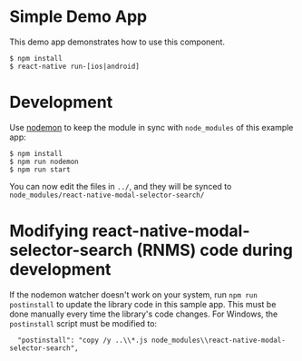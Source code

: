 # Simple Demo App

This demo app demonstrates how to use this component.

```
$ npm install
$ react-native run-[ios|android]
```

# Development

Use [nodemon](https://github.com/remy/nodemon) to keep the module in sync with `node_modules` of this example app:

```
$ npm install
$ npm run nodemon
$ npm run start
```

You can now edit the files in `../`, and they will be synced to `node_modules/react-native-modal-selector-search/`


# Modifying react-native-modal-selector-search (RNMS) code during development

If the nodemon watcher doesn't work on your system, run `npm run postinstall` to update the library code in this sample app.  This must be done manually every time the library's code changes.  For Windows, the `postinstall` script must be modified to:
```
  "postinstall": "copy /y ..\\*.js node_modules\\react-native-modal-selector-search",
```
